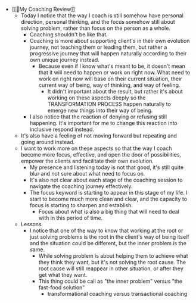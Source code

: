 - [[📝My Coaching Review]]
    - Today I notice that the way I coach is still somehow have personal direction, personal thinking, and the focus somehow still about solving problem, rather than focus on the person as a whole.
        - Coaching shouldn't be like that. 
        - Coaching is more about supporting client's in their own evolution journey, not teaching them or leading them, but rather a progressive journey that will happen naturally according to their own unique journey instead.
            - Because even if I know what's meant to be, it doesn't mean that it will need to happen or work on right now. What need to work on right now will base on their current situation, their current way of being, way of thinking, and way of feeling.
                - It didn't important about the result, but rather it's about working on these aspects deeply so the TRANSFORMATION PROCESS happen naturally to emerge new things into their way of being.
        - I also notice that the reaction of denying or refusing still happening. It's important for me to change this reaction into inclusive respond instead. 
    - It's also have a feeling of not moving forward but repeating and going around instead. 
    - I want to work more on these aspects so that the way I coach become more focus, effective, and open the door of possibilities, empower the clients and facilitate their own evolution.
        - My presence and listening today is not that good, it's still quite blur and not sure about what need to focus on.
        - It's also not clear about each stage of the coaching session to navigate the coaching journey effectively.
        - The focus keyword is starting to appear in this stage of my life. I start to become much more clean and clear, and the capacity to focus is starting to sharpen and establish.
            - Focus about what is also a big thing that will need to deal with in this period of time.
    - Lessons
        - I notice that one of the way to know that working at the root or just solving problems is the root in the client's way of being itself and the situation could be different, but the inner problem is the same.
            - While solving problem is about helping them to achieve what they think they want, but it's not solving the root cause. The root cause will still reappear in other situation, or after they get what they want.
            - This thing could be call as "the inner problem" versus "the fast-food solution" 
                - transformational coaching versus transactional coaching
